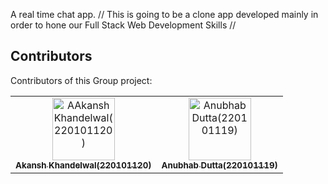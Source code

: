 A real time chat app.
//
This is going to be a clone app developed mainly in order to hone our Full Stack Web Development Skills
//

## Contributors
Contributors of this Group project:

<table>
  <tbody>
    <tr>
      <td align="center"><a href="https://github.com/AkanshKh"><img src="https://avatars.githubusercontent.com/u/128902296?v=4" width="100px;" alt="AAkansh Khandelwal(220101120)"/><br /><sub><b>Akansh Khandelwal(220101120)</b></sub>
      </td>
      <td align="center"><a href="https://github.com/anub-dota"><img src="https://avatars.githubusercontent.com/u/119221018?v=4" width="100px;" alt="Anubhab Dutta(220101119)"/><br /><sub><b>Anubhab Dutta(220101119)</b></sub>
      </td>
    </tr>
  </tbody>
  <tfoot>

  </tfoot>
</table>

